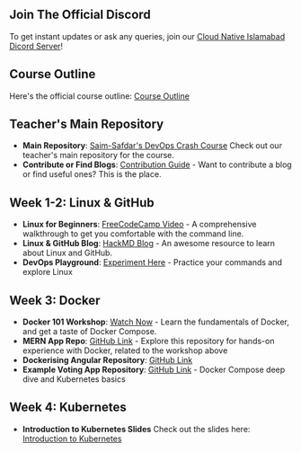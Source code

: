 ## **Join The Official Discord**

To get instant updates or ask any queries, join our [Cloud Native Islamabad Dicord Server](https://discord.gg/e66RBeHd3x)!

## **Course Outline**

Here's the official course outline: [Course Outline](https://docs.google.com/document/d/111Qq_h9poOawOWJU_XUMLRGkwrXD4xnK1Bf8C9OEhGQ/edit)

## **Teacher's Main Repository**

- **Main Repository**: [Saim-Safdar's DevOps Crash Course](https://github.com/Saim-Safdar/DevOps-Crash-Course) Check out our teacher's main repository for the course.
- **Contribute or Find Blogs**: [Contribution Guide](https://github.com/Saim-Safdar/DevOps-Crash-Course/blob/main/Students/DevoOps-2024-contribution.md) - Want to contribute a blog or find useful ones? This is the place.

## **Week 1-2: Linux & GitHub**

- **Linux for Beginners**: [FreeCodeCamp Video](https://www.youtube.com/watch?v=sWbUDq4S6Y8&t=47s&ab_channel=freeCodeCamp.org) - A comprehensive walkthrough to get you comfortable with the command line.
- **Linux & GitHub Blog**: [HackMD Blog](https://hackmd.io/PGGZAAHrQA2ZoHHMcAzwNQ) - An awesome resource to learn about Linux and GitHub.
- **DevOps Playground**: [Experiment Here](https://labs.iximiuz.com/playgrounds) - Practice your commands and explore Linux

## **Week 3: Docker**

- **Docker 101 Workshop**: [Watch Now](https://www.youtube.com/watch?v=0mxhS7H6bxM&t=1178s&ab_channel=CloudNativeIslamabad) - Learn the fundamentals of Docker, and get a taste of Docker Compose.
- **MERN App Repo**: [GitHub Link](https://github.com/mikesir87/example-mern-stack-app) - Explore this repository for hands-on experience with Docker, related to the workshop above
- **Dockerising Angular Repository**: [GitHub Link](https://github.com/Saim-Safdar/Dockerizing-Angular)
- **Example Voting App Repository**: [GitHub Link](https://github.com/dockersamples/example-voting-app) - Docker Compose deep dive and Kubernetes basics

## **Week 4: Kubernetes**

- **Introduction to Kubernetes Slides** Check out the slides here: [Introduction to Kubernetes](https://docs.google.com/presentation/d/1-Hq_BFO19U479TrBRxQkpSoXYD2wbZy_gLNIvcTh_uo/edit#slide=id.g16ce3142ea5_0_50)
